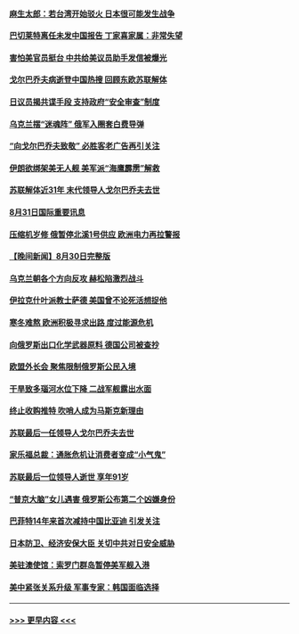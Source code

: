 #### [麻生太郎：若台湾开始驳火 日本很可能发生战争](../pages/prog202/a103515305.md?t=09010101) 
#### [巴切莱特离任未发中国报告 丁家喜家属：非常失望](../pages/prog202/a103515287.md?t=09010101) 
#### [害怕美官员挺台 中共给美议员助手发信被爆光](../pages/prog202/a103515299.md?t=09010101) 
#### [戈尔巴乔夫病逝登中国热搜 回顾东欧苏联解体](../pages/prog202/a103515281.md?t=09010101) 
#### [日议员揭共谍手段 支持政府“安全审查”制度](../pages/prog202/a103515178.md?t=09010101) 
#### [乌克兰摆“迷魂阵” 俄军入圈套白费导弹](../pages/prog202/a103515201.md?t=09010101) 
#### [“向戈尔巴乔夫致敬” 必胜客老广告再引关注](../pages/prog202/a103515196.md?t=09010101) 
#### [伊朗欲绑架美无人舰 美军派“海鹰霹雳”解救](../pages/prog202/a103515186.md?t=09010101) 
#### [苏联解体近31年 末代领导人戈尔巴乔夫去世](../pages/prog202/a103515168.md?t=09010101) 
#### [8月31日国际重要讯息](../pages/prog202/a103515166.md?t=09010101) 
#### [压缩机岁修 俄暂停北溪1号供应 欧洲电力再拉警报](../pages/prog202/a103515054.md?t=09010101) 
#### [【晚间新闻】8月30日完整版](../pages/prog202/a103514923.md?t=09010101) 
#### [乌克兰朝各个方向反攻 赫松陷激烈战斗](../pages/prog202/a103514995.md?t=09010101) 
#### [伊拉克什叶派教士萨德 美国曾不论死活想捉他](../pages/prog202/a103514964.md?t=09010101) 
#### [寒冬难熬 欧洲积极寻求出路 度过能源危机](../pages/prog202/a103514794.md?t=09010101) 
#### [向俄罗斯出口化学武器原料 德国公司被查抄](../pages/prog202/a103514789.md?t=09010101) 
#### [欧盟外长会 聚焦限制俄罗斯公民入境](../pages/prog202/a103514791.md?t=09010101) 
#### [干旱致多瑙河水位下降 二战军舰露出水面](../pages/prog202/a103514796.md?t=09010101) 
#### [终止收购推特 吹哨人成为马斯克新理由](../pages/prog202/a103514798.md?t=09010101) 
#### [苏联最后一任领导人戈尔巴乔夫去世](../pages/prog202/a103514787.md?t=09010101) 
#### [家乐福总裁：通胀危机让消费者变成“小气鬼”](../pages/prog202/a103514756.md?t=09010101) 
#### [苏联最后一位领导人逝世 享年91岁](../pages/prog202/a103514730.md?t=09010101) 
#### [“普京大脑”女儿遇害 俄罗斯公布第二个凶嫌身份](../pages/prog202/a103514687.md?t=09010101) 
#### [巴菲特14年来首次减持中国比亚迪 引发关注](../pages/prog202/a103514655.md?t=09010101) 
#### [日本防卫、经济安保大臣 关切中共对日安全威胁](../pages/prog202/a103514601.md?t=09010101) 
#### [美驻澳使馆：索罗门群岛暂停美军舰入港](../pages/prog202/a103514588.md?t=09010101) 
#### [美中紧张关系升级 军事专家：韩国面临选择](../pages/prog202/a103514594.md?t=09010101) 

----
#### [ >>> 更早内容 <<< ](../indexes/prog202-earlier.md)
